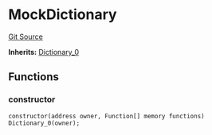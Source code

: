 # MockDictionary
[Git Source](https://github.com/metacontract/mc/blob/c3fc2b414d37afc92bb1cf2e606b4b2bede47403/resources/devkit/api-reference/Flattened.sol)

**Inherits:**
[Dictionary_0](/resources/devkit/api-reference/Flattened.sol/contract.Dictionary_0)


## Functions
### constructor


```solidity
constructor(address owner, Function[] memory functions) Dictionary_0(owner);
```

